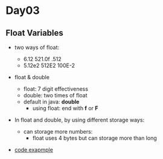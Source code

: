 Day03
===
Float Variables
---

* two ways of float:
  * 6.12  521.0f     .512
  * 5.12e2    512E2     100E-2
* float & double
  * float: 7 digit effectiveness
  * double: two times of float
  * default in java: **double**
    * using float: end with **f** or **F**

* In float and double, by using different storage ways:
  * can storage more numbers:
    * float uses 4 bytes but can storage more than long
* [code exapmple](../Codes/FloatTest.java)